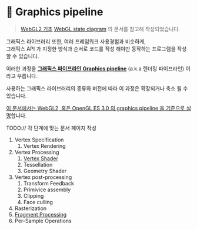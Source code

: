 # 🏮 Graphics pipeline

> [WebGL2 기초](https://webgl2fundamentals.org/webgl/lessons/ko/webgl-fundamentals.html)  [WebGL state diagram](https://webgl2fundamentals.org/webgl/lessons/resources/webgl-state-diagram.html?exampleId=smallest-glsl#no-help) 의 문서를 참고해 작성되었습니다.

그래픽스 라이브러리 또한, 여러 프레임워크 사용경험과 비슷하게,\
그래픽스 API 가 지정한 방식과 순서로 코드를 작성 해야만 동작하는 프로그램을 작성 할 수 있습니다.

이러한 과정을 [**그래픽스 파이프라인** **Graphics pipeline**](https://ko.wikipedia.org/wiki/%EA%B7%B8%EB%9E%98%ED%94%BD%EC%8A%A4\_%ED%8C%8C%EC%9D%B4%ED%94%84%EB%9D%BC%EC%9D%B8) (a.k.a 렌더링 파이프라인) 이라고 부릅니다.

사용하는 그래픽스 라이브러리의 종류와 버전에 따라 이 과정은 확장되거나 축소 될 수 있습니다.

[이 문서에서는 WebGL2, 혹은 OpenGL ES 3.0 의 graphics pipeline 을 기준으로 설명](undefined.md)합니다.&#x20;

TODO:// 각 단계에 맞는 문서 페이지 작성

1. Vertex Specification
   1. Vertex Rendering
2. Vertex Processing
   1. [Vertex Shader](vertex-shader.md)
   2. Tessellation
   3. Geometry Shader
3. Vertex post-processing
   1. Transform Feedback
   2. Primivice assembly
   3. Clipping
   4. Face culling
4. Rasterization
5. [Fragment Processing](fragment-shader.md)
6. Per-Sample Operations
